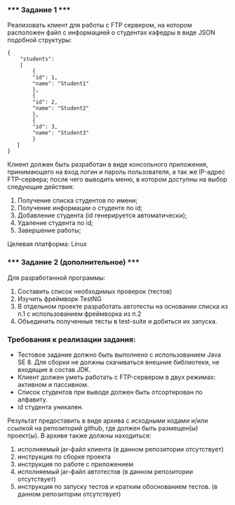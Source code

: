 ### *** Задание 1 ***

Реализовать клиент для работы с FTP сервером, на котором расположен 
файл с информацией о студентах кафедры в виде JSON подобной 
структуры:
    
    { 
        "students": 
        [
            {
            "id": 1,
            "name": "Student1"
            },
            {
            "id": 2,
            "name": "Student2"
            },
            {
            "id": 3,
            "name": "Student3"
            }
       ]
    }

Клиент должен быть разработан в виде консольного приложения, принимающего на
вход логин и пароль пользователя, а так же IP-адрес FTP-сервера; после чего выводить меню, в
котором доступны на выбор следующие действия:
1. Получение списка студентов по имени;
2. Получение информации о студенте по id;
3. Добавление студента (id генерируется автоматически);
4. Удаление студента по id;
5. Завершение работы;

Целевая платформа: Linux

### *** Задание 2 (дополнительное) ***

Для разработанной программы:
1. Составить список необходимых проверок (тестов)
2. Изучить фреймворк TestNG
3. В отдельном проекте разработать автотесты на основании 
списка из п.1 с использованием фреймворка из п.2
4. Объединить полученные тесты в test-suite и добиться их запуска.

### Требования к реализации задания:

- Тестовое задание должно быть выполнено с использованием Java SE 8. Для сборки не должны скачиваться внешние библиотеки, не входящие в состав JDK.
- Клиент должен уметь работать с FTP-сервером в двух режимах: активном и пассивном.
- Список студентов при выводе должен быть отсортирован по алфавиту.
- id студента уникален.

Результат предоставить в виде архива с исходными кодами и/или ссылкой на репозиторий github, где должен быть размещен(ы) проект(ы). В архиве также должны находиться:
1. исполняемый jar-файл клиента (в данном репозитории отсутствует)
2. инструкция по сборке проекта
3. инструкция по работе с приложением 
4. исполняемый jar-файл автотестов (в данном репозитории отсутствует)
5. инструкция по запуску тестов и кратким обоснованием тестов. (в данном репозитории отсутствует)